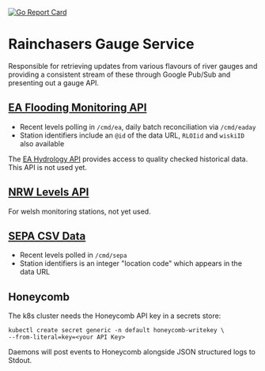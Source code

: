 [![Go Report Card](https://goreportcard.com/badge/github.com/rainchasers/com.rainchasers.gauge)](https://goreportcard.com/report/github.com/rainchasers/com.rainchasers.gauge)

# Rainchasers Gauge Service

Responsible for retrieving updates from various flavours of river gauges and providing a consistent stream of these through Google Pub/Sub and presenting out a gauge API.

## [EA Flooding Monitoring API](http://environment.data.gov.uk/flood-monitoring/doc/reference)

* Recent levels polling in `/cmd/ea`, daily batch reconciliation via `/cmd/eaday`
* Station identifiers include an `@id` of the data URL, `RLOIid` and `wiskiID` also available

The [EA Hydrology API](https://environment.data.gov.uk/hydrology/doc/reference) provides access to quality checked historical data. This API is not used yet.

## [NRW Levels API](https://api-portal.naturalresources.wales/docs/services/577521aed81b570928363e10/operations/577521e0d81b570928363e11)

For welsh monitoring stations, not yet used.

## [SEPA CSV Data](http://apps.sepa.org.uk/waterlevels/)

* Recent levels polled in `/cmd/sepa`
* Station identifiers is an integer "location code" which appears in the data URL

## Honeycomb

The k8s cluster needs the Honeycomb API key in a secrets store:

    kubectl create secret generic -n default honeycomb-writekey \
    --from-literal=key=<your API Key>

Daemons will post events to Honeycomb alongside JSON structured logs to Stdout.
